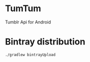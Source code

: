 TumTum
=============

Tumblr Api for Android

Bintray distribution
========================

    ./gradlew bintrayUpload
